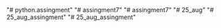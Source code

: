 "# python.assingment" 
"# assingment7" 
"# assingment7" 
"# 25_aug" 
"# 25_aug_assingment" 
"# 25_aug_assingment" 
